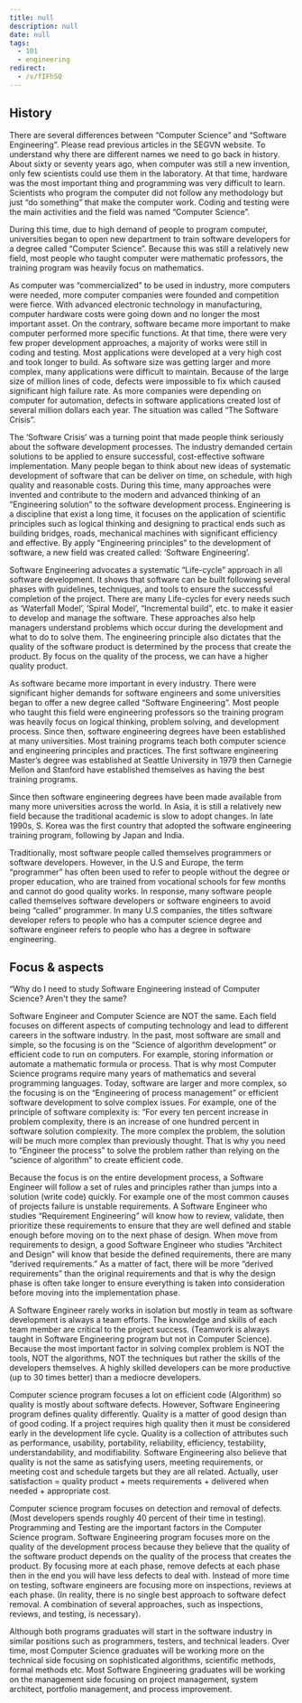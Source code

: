 ```yaml
---
title: null
description: null
date: null
tags:
  - 101
  - engineering
redirect:
  - /s/fIFhSQ
---
```


## History

There are several differences between “Computer Science” and “Software Engineering”. Please read previous articles in the SEGVN website. To understand why there are different names we need to go back in history. About sixty or seventy years ago, when computer was still a new invention, only few scientists could use them in the laboratory. At that time, hardware was the most important thing and programming was very difficult to learn. Scientists who program the computer did not follow any methodology but just “do something” that make the computer work. Coding and testing were the main activities and the field was named “Computer Science”.

During this time, due to high demand of people to program computer, universities began to open new department to train software developers for a degree called “Computer Science”. Because this was still a relatively new field, most people who taught computer were mathematic professors, the training program was heavily focus on mathematics.

As computer was “commercialized” to be used in industry, more computers were needed, more computer companies were founded and competition were fierce. With advanced electronic technology in manufacturing, computer hardware costs were going down and no longer the most important asset. On the contrary, software became more important to make computer performed more specific functions. At that time, there were very few proper development approaches, a majority of works were still in coding and testing. Most applications were developed at a very high cost and took longer to build. As software size was getting larger and more complex, many applications were difficult to maintain. Because of the large size of million lines of code, defects were impossible to fix which caused significant high failure rate. As more companies were depending on computer for automation, defects in software applications created lost of several million dollars each year. The situation was called “The Software Crisis”.

The ‘Software Crisis’ was a turning point that made people think seriously about the software development processes. The industry demanded certain solutions to be applied to ensure successful, cost-effective software implementation. Many people began to think about new ideas of systematic development of software that can be deliver on time, on schedule, with high quality and reasonable costs. During this time, many approaches were invented and contribute to the modern and advanced thinking of an “Engineering solution” to the software development process. Engineering is a discipline that exist a long time, it focuses on the application of scientific principles such as logical thinking and designing to practical ends such as building bridges, roads, mechanical machines with significant efficiency and effective. By apply “Engineering principles” to the development of software, a new field was created called: ‘Software Engineering’.

Software Engineering advocates a systematic “Life-cycle” approach in all software development. It shows that software can be built following several phases with guidelines, techniques, and tools to ensure the successful completion of the project. There are many Life-cycles for every needs such as ‘Waterfall Model’, ‘Spiral Model’, “Incremental build”, etc. to make it easier to develop and manage the software. These approaches also help managers understand problems which occur during the development and what to do to solve them. The engineering principle also dictates that the quality of the software product is determined by the process that create the product. By focus on the quality of the process, we can have a higher quality product.

As software became more important in every industry. There were significant higher demands for software engineers and some universities began to offer a new degree called “Software Engineering”. Most people who taught this field were engineering professors so the training program was heavily focus on logical thinking, problem solving, and development process. Since then, software engineering degrees have been established at many universities. Most training programs teach both computer science and engineering principles and practices. The first software engineering Master’s degree was established at Seattle University in 1979 then Carnegie Mellon and Stanford have established themselves as having the best training programs.

Since then software engineering degrees have been made available from many more universities across the world. In Asia, it is still a relatively new field because the traditional academic is slow to adopt changes. In late 1990s, S. Korea was the first country that adopted the software engineering training program, following by Japan and India.

Traditionally, most software people called themselves programmers or software developers. However, in the U.S and Europe, the term “programmer” has often been used to refer to people without the degree or proper education, who are trained from vocational schools for few months and cannot do good quality works. In response, many software people called themselves software developers or software engineers to avoid being “called” programmer. In many U.S companies, the titles software developer refers to people who has a computer science degree and software engineer refers to people who has a degree in software engineering.

## Focus & aspects

“Why do I need to study Software Engineering instead of Computer Science? Aren't they the same?

Software Engineer and Computer Science are NOT the same. Each field focuses on different aspects of computing technology and lead to different careers in the software industry. In the past, most software are small and simple, so the focusing is on the “Science of algorithm development” or efficient code to run on computers. For example, storing information or automate a mathematic formula or process. That is why most Computer Science programs require many years of mathematics and several programming languages. Today, software are larger and more complex, so the focusing is on the “Engineering of process management” or efficient software development to solve complex issues. For example, one of the principle of software complexity is: “For every ten percent increase in problem complexity, there is an increase of one hundred percent in software solution complexity. The more complex the problem, the solution will be much more complex than previously thought. That is why you need to “Engineer the process” to solve the problem rather than relying on the “science of algorithm” to create efficient code.

Because the focus is on the entire development process, a Software Engineer will follow a set of rules and principles rather than jumps into a solution (write code) quickly. For example one of the most common causes of projects failure is unstable requirements. A Software Engineer who studies “Requirement Engineering” will know how to review, validate, then prioritize these requirements to ensure that they are well defined and stable enough before moving on to the next phase of design. When move from requirements to design, a good Software Engineer who studies “Architect and Design” will know that beside the defined requirements, there are many “derived requirements.” As a matter of fact, there will be more “derived requirements” than the original requirements and that is why the design phase is often take longer to ensure everything is taken into consideration before moving into the implementation phase.

A Software Engineer rarely works in isolation but mostly in team as software development is always a team efforts. The knowledge and skills of each team member are critical to the project success. (Teamwork is always taught in Software Engineering program but not in Computer Science). Because the most important factor in solving complex problem is NOT the tools, NOT the algorithms, NOT the techniques but rather the skills of the developers themselves. A highly skilled developers can be more productive (up to 30 times better) than a mediocre developers.

Computer science program focuses a lot on efficient code (Algorithm) so quality is mostly about software defects. However, Software Engineering program defines quality differently. Quality is a matter of good design than of good coding. If a project requires high quality then it must be considered early in the development life cycle. Quality is a collection of attributes such as performance, usability, portability, reliability, efficiency, testability, understandability, and modifiability. Software Engineering also believe that quality is not the same as satisfying users, meeting requirements, or meeting cost and schedule targets but they are all related. Actually, user satisfaction = quality product + meets requirements + delivered when needed + appropriate cost.

Computer science program focuses on detection and removal of defects. (Most developers spends roughly 40 percent of their time in testing). Programming and Testing are the important factors in the Computer Science program. Software Engineering program focuses more on the quality of the development process because they believe that the quality of the software product depends on the quality of the process that creates the product. By focusing more at each phase, remove defects at each phase then in the end you will have less defects to deal with. Instead of more time on testing, software engineers are focusing more on inspections, reviews at each phase. (In reality, there is no single best approach to software defect removal. A combination of several approaches, such as inspections, reviews, and testing, is necessary).

Although both programs graduates will start in the software industry in similar positions such as programmers, testers, and technical leaders. Over time, most Computer Science graduates will be working more on the technical side focusing on sophisticated algorithms, scientific methods, formal methods etc. Most Software Engineering graduates will be working on the management side focusing on project management, system architect, portfolio management, and process improvement.
